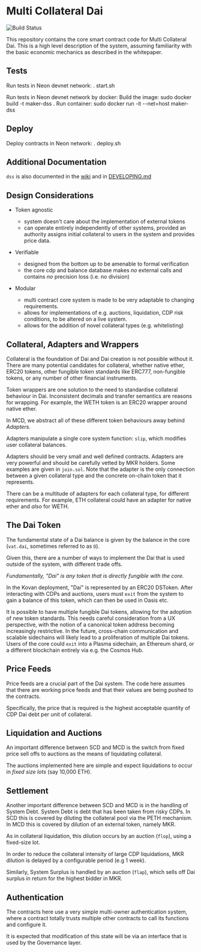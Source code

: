 # Multi Collateral Dai
![Build Status](https://github.com/makerdao/dss/actions/workflows/.github/workflows/tests.yaml/badge.svg?branch=master)

This repository contains the core smart contract code for Multi
Collateral Dai. This is a high level description of the system, assuming
familiarity with the basic economic mechanics as described in the
whitepaper.

## Tests

Run tests in Neon devnet network:
   . start.sh

Run tests in Neon devnet network by docker:
   Build the image:
      sudo docker build -t maker-dss .
   Run container:
      sudo docker run -it --net=host maker-dss

## Deploy

Deploy contracts in Neon network:
    . deploy.sh
 
## Additional Documentation

`dss` is also documented in the [wiki](https://github.com/makerdao/dss/wiki) and in [DEVELOPING.md](https://github.com/makerdao/dss/blob/master/DEVELOPING.md)

## Design Considerations

- Token agnostic
  - system doesn't care about the implementation of external tokens
  - can operate entirely independently of other systems, provided an authority assigns
    initial collateral to users in the system and provides price data.

- Verifiable
  - designed from the bottom up to be amenable to formal verification
  - the core cdp and balance database makes *no* external calls and
    contains *no* precision loss (i.e. no division)

- Modular
  - multi contract core system is made to be very adaptable to changing
    requirements.
  - allows for implementations of e.g. auctions, liquidation, CDP risk
    conditions, to be altered on a live system.
  - allows for the addition of novel collateral types (e.g. whitelisting)


## Collateral, Adapters and Wrappers

Collateral is the foundation of Dai and Dai creation is not possible
without it. There are many potential candidates for collateral, whether
native ether, ERC20 tokens, other fungible token standards like ERC777,
non-fungible tokens, or any number of other financial instruments.

Token wrappers are one solution to the need to standardise collateral
behaviour in Dai. Inconsistent decimals and transfer semantics are
reasons for wrapping. For example, the WETH token is an ERC20 wrapper
around native ether.

In MCD, we abstract all of these different token behaviours away behind
*Adapters*.

Adapters manipulate a single core system function: `slip`, which
modifies user collateral balances.

Adapters should be very small and well defined contracts. Adapters are
very powerful and should be carefully vetted by MKR holders. Some
examples are given in `join.sol`. Note that the adapter is the only
connection between a given collateral type and the concrete on-chain
token that it represents.

There can be a multitude of adapters for each collateral type, for
different requirements. For example, ETH collateral could have an
adapter for native ether and *also* for WETH.


## The Dai Token

The fundamental state of a Dai balance is given by the balance in the
core (`vat.dai`, sometimes referred to as `D`).

Given this, there are a number of ways to implement the Dai that is used
outside of the system, with different trade offs.

*Fundamentally, "Dai" is any token that is directly fungible with the
core.*

In the Kovan deployment, "Dai" is represented by an ERC20 DSToken.
After interacting with CDPs and auctions, users must `exit` from the
system to gain a balance of this token, which can then be used in Oasis
etc.

It is possible to have multiple fungible Dai tokens, allowing for the
adoption of new token standards. This needs careful consideration from a
UX perspective, with the notion of a canonical token address becoming
increasingly restrictive. In the future, cross-chain communication and
scalable sidechains will likely lead to a proliferation of multiple Dai
tokens. Users of the core could `exit` into a Plasma sidechain, an
Ethereum shard, or a different blockchain entirely via e.g. the Cosmos
Hub.


## Price Feeds

Price feeds are a crucial part of the Dai system. The code here assumes
that there are working price feeds and that their values are being
pushed to the contracts.

Specifically, the price that is required is the highest acceptable
quantity of CDP Dai debt per unit of collateral.


## Liquidation and Auctions

An important difference between SCD and MCD is the switch from fixed
price sell offs to auctions as the means of liquidating collateral.

The auctions implemented here are simple and expect liquidations to
occur in *fixed size lots* (say 10,000 ETH).


## Settlement

Another important difference between SCD and MCD is in the handling of
System Debt. System Debt is debt that has been taken from risky CDPs.
In SCD this is covered by diluting the collateral pool via the PETH
mechanism. In MCD this is covered by dilution of an external token,
namely MKR.

As in collateral liquidation, this dilution occurs by an auction
(`flop`), using a fixed-size lot.

In order to reduce the collateral intensity of large CDP liquidations,
MKR dilution is delayed by a configurable period (e.g 1 week).

Similarly, System Surplus is handled by an auction (`flap`), which sells
off Dai surplus in return for the highest bidder in MKR.


## Authentication

The contracts here use a very simple multi-owner authentication system,
where a contract totally trusts multiple other contracts to call its
functions and configure it.

It is expected that modification of this state will be via an interface
that is used by the Governance layer.
